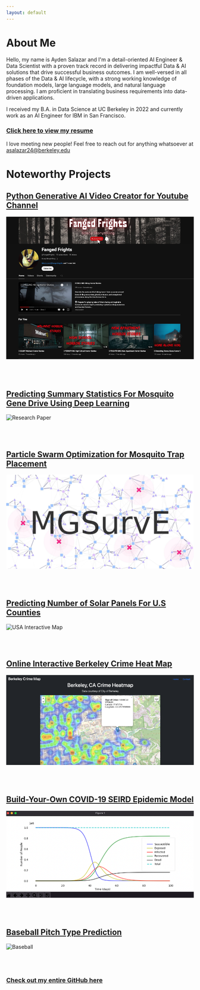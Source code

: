 ```yaml
---
layout: default
---
```


# About Me

Hello, my name is Ayden Salazar and I'm a detail-oriented AI Engineer & Data Scientist with a proven track record in delivering impactful Data & AI solutions that drive successful business outcomes. I am well-versed in all phases of the Data & AI lifecycle, with a strong working knowledge of foundation models, large language models, and natural language processing. I am proficient in translating business requirements into data-driven applications. 

I received my B.A. in Data Science at UC Berkeley in 2022 and currently work as an AI Engineer for IBM in San Francisco.

### [Click here to view my resume](https://drive.google.com/file/d/1S8EOuKMbzOzMf7qN8aq9K0rTQvsATnqN/view?usp=sharing)

I love meeting new people! Feel free to reach out for anything whatsoever at asalazar24@berkeley.edu

# Noteworthy Projects

## [Python Generative AI Video Creator for Youtube Channel](https://github.com/aydensalazar/gen-ai-storyteller)

![Youtube Channel](assets/img/ai_youtube_channel.png)

<br />
<br />

## [Predicting Summary Statistics For Mosquito Gene Drive Using Deep Learning](https://github.com/Chipdelmal/MoNeT_ML/blob/main/DSDP/STP/AydenSalazar/AydenSalazarMarkdownReport.md)

![Research Paper](assets/vid/mosquito_gene_drive.gif)

<br />
<br />

## [Particle Swarm Optimization for Mosquito Trap Placement](https://github.com/Chipdelmal/MGSurvE/blob/main/MGSurvE/optimizationPSO.py)

![Mosquito Trap Placement](assets/img/MGSurvE_logo.jpeg)

<br />
<br />

## [Predicting Number of Solar Panels For U.S Counties](https://github.com/aydensalazar/usa-solar-panel-prediction/blob/master/ER%20131%20Final%20Project%20Group%202-1.ipynb)

![USA Interactive Map](assets/vid/solar_panel_1.gif)

<br />
<br />

## [Online Interactive Berkeley Crime Heat Map](https://medium.com/codex/how-i-deployed-a-crime-heatmap-application-using-python-flask-and-heroku-48b9dfb5362f)

![Crime Heat Map](assets/img/heatmap.png)

<br />
<br />

## [Build-Your-Own COVID-19 SEIRD Epidemic Model](https://github.com/aydensalazar/covid19seirdproject)

![SEIRD Model](assets/img/covid_seird_plot.png)

<br />
<br />

## [Baseball Pitch Type Prediction](https://github.com/aydensalazar/baseball-pitch-prediction)

![Baseball](assets/vid/baseball.gif)

<br />
<br />

### [Check out my entire GitHub here](https://github.com/aydensalazar/)